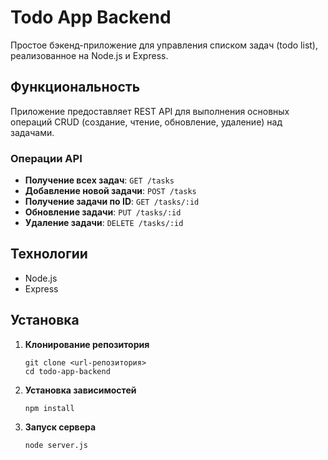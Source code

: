 
# Todo App Backend

Простое бэкенд-приложение для управления списком задач (todo list), реализованное на Node.js и Express.

## Функциональность

Приложение предоставляет REST API для выполнения основных операций CRUD (создание, чтение, обновление, удаление) над задачами.

### Операции API

- **Получение всех задач**: `GET /tasks`
- **Добавление новой задачи**: `POST /tasks`
- **Получение задачи по ID**: `GET /tasks/:id`
- **Обновление задачи**: `PUT /tasks/:id`
- **Удаление задачи**: `DELETE /tasks/:id`

## Технологии

- Node.js
- Express

## Установка

1. **Клонирование репозитория**
   ```
   git clone <url-репозитория>
   cd todo-app-backend
   ```

2. **Установка зависимостей**
   ```
   npm install
   ```

3. **Запуск сервера**
   ```
   node server.js
   ```
